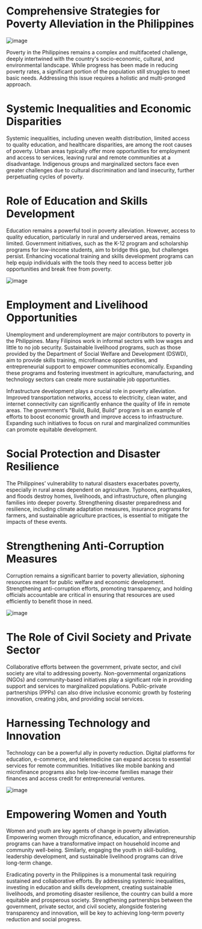 # Comprehensive Strategies for Poverty Alleviation in the Philippines

![image](https://github.com/user-attachments/assets/d30e2820-b26f-4d32-8748-968c8ece7df8)

Poverty in the Philippines remains a complex and multifaceted challenge, deeply intertwined with the country's socio-economic, cultural, and environmental landscape. While progress has been made in reducing poverty rates, a significant portion of the population still struggles to meet basic needs. Addressing this issue requires a holistic and multi-pronged approach.

# Systemic Inequalities and Economic Disparities 
Systemic inequalities, including uneven wealth distribution, limited access to quality education, and healthcare disparities, are among the root causes of poverty. Urban areas typically offer more opportunities for employment and access to services, leaving rural and remote communities at a disadvantage. Indigenous groups and marginalized sectors face even greater challenges due to cultural discrimination and land insecurity, further perpetuating cycles of poverty.  

# Role of Education and Skills Development
Education remains a powerful tool in poverty alleviation. However, access to quality education, particularly in rural and underserved areas, remains limited. Government initiatives, such as the K-12 program and scholarship programs for low-income students, aim to bridge this gap, but challenges persist. Enhancing vocational training and skills development programs can help equip individuals with the tools they need to access better job opportunities and break free from poverty.

![image](https://github.com/user-attachments/assets/48f40abd-be72-47be-85f9-e1eedcd3bf1b)

# Employment and Livelihood Opportunities
Unemployment and underemployment are major contributors to poverty in the Philippines. Many Filipinos work in informal sectors with low wages and little to no job security. Sustainable livelihood programs, such as those provided by the Department of Social Welfare and Development (DSWD), aim to provide skills training, microfinance opportunities, and entrepreneurial support to empower communities economically. Expanding these programs and fostering investment in agriculture, manufacturing, and technology sectors can create more sustainable job opportunities.  

Infrastructure development plays a crucial role in poverty alleviation. Improved transportation networks, access to electricity, clean water, and internet connectivity can significantly enhance the quality of life in remote areas. The government’s "Build, Build, Build" program is an example of efforts to boost economic growth and improve access to infrastructure. Expanding such initiatives to focus on rural and marginalized communities can promote equitable development.  

# Social Protection and Disaster Resilience
The Philippines’ vulnerability to natural disasters exacerbates poverty, especially in rural areas dependent on agriculture. Typhoons, earthquakes, and floods destroy homes, livelihoods, and infrastructure, often plunging families into deeper poverty. Strengthening disaster preparedness and resilience, including climate adaptation measures, insurance programs for farmers, and sustainable agriculture practices, is essential to mitigate the impacts of these events.  

# Strengthening Anti-Corruption Measures
Corruption remains a significant barrier to poverty alleviation, siphoning resources meant for public welfare and economic development. Strengthening anti-corruption efforts, promoting transparency, and holding officials accountable are critical in ensuring that resources are used efficiently to benefit those in need.

![image](https://github.com/user-attachments/assets/3a571cda-e1ef-452f-99cd-76c7384d12d2)
# The Role of Civil Society and Private Sector
Collaborative efforts between the government, private sector, and civil society are vital to addressing poverty. Non-governmental organizations (NGOs) and community-based initiatives play a significant role in providing support and services to marginalized populations. Public-private partnerships (PPPs) can also drive inclusive economic growth by fostering innovation, creating jobs, and providing social services.

# Harnessing Technology and Innovation
Technology can be a powerful ally in poverty reduction. Digital platforms for education, e-commerce, and telemedicine can expand access to essential services for remote communities. Initiatives like mobile banking and microfinance programs also help low-income families manage their finances and access credit for entrepreneurial ventures.

![image](https://github.com/user-attachments/assets/19564188-6a1d-400d-9827-2489a91bcdde)

# Empowering Women and Youth
Women and youth are key agents of change in poverty alleviation. Empowering women through microfinance, education, and entrepreneurship programs can have a transformative impact on household income and community well-being. Similarly, engaging the youth in skill-building, leadership development, and sustainable livelihood programs can drive long-term change.  

Eradicating poverty in the Philippines is a monumental task requiring sustained and collaborative efforts. By addressing systemic inequalities, investing in education and skills development, creating sustainable livelihoods, and promoting disaster resilience, the country can build a more equitable and prosperous society. Strengthening partnerships between the government, private sector, and civil society, alongside fostering transparency and innovation, will be key to achieving long-term poverty reduction and social progress.
